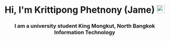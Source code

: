 <h1 align="center">Hi, I'm Krittipong Phetnony (Jame) <img src="https://media.giphy.com/media/hvRJCLFzcasrR4ia7z/giphy.gif" width="25px"></h1>
<h3 align="center">I am a university student King Mongkut, North Bangkok Information Technology</h3>





